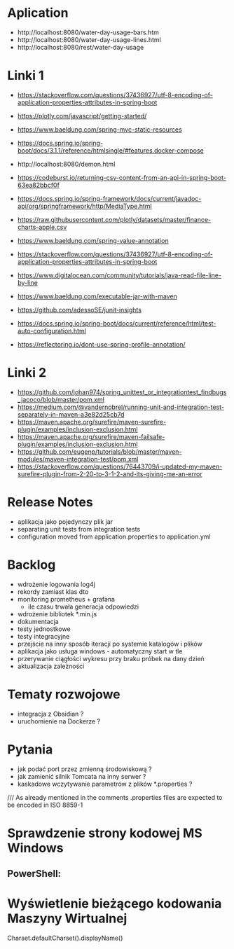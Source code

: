 # Aplication
* http://localhost:8080/water-day-usage-bars.htm
* http://localhost:8080/water-day-usage-lines.html
* http://localhost:8080/rest/water-day-usage

# Linki 1
* https://stackoverflow.com/questions/37436927/utf-8-encoding-of-application-properties-attributes-in-spring-boot
* https://plotly.com/javascript/getting-started/
* https://www.baeldung.com/spring-mvc-static-resources
* https://docs.spring.io/spring-boot/docs/3.1.1/reference/htmlsingle/#features.docker-compose
* http://localhost:8080/demon.html
* https://codeburst.io/returning-csv-content-from-an-api-in-spring-boot-63ea82bbcf0f
* https://docs.spring.io/spring-framework/docs/current/javadoc-api/org/springframework/http/MediaType.html
* https://raw.githubusercontent.com/plotly/datasets/master/finance-charts-apple.csv

* https://www.baeldung.com/spring-value-annotation
* https://stackoverflow.com/questions/37436927/utf-8-encoding-of-application-properties-attributes-in-spring-boot
* https://www.digitalocean.com/community/tutorials/java-read-file-line-by-line
* https://www.baeldung.com/executable-jar-with-maven
* https://github.com/adessoSE/junit-insights
* https://docs.spring.io/spring-boot/docs/current/reference/html/test-auto-configuration.html
* https://reflectoring.io/dont-use-spring-profile-annotation/

# Linki 2
* https://github.com/johan974/spring_unittest_or_integrationtest_findbugs_jacoco/blob/master/pom.xml
* https://medium.com/@vandernobrel/running-unit-and-integration-test-separately-in-maven-a3e82d25cb7d
* https://maven.apache.org/surefire/maven-surefire-plugin/examples/inclusion-exclusion.html
* https://maven.apache.org/surefire/maven-failsafe-plugin/examples/inclusion-exclusion.html
* https://github.com/eugenp/tutorials/blob/master/maven-modules/maven-integration-test/pom.xml
* https://stackoverflow.com/questions/76443709/i-updated-my-maven-surefire-plugin-from-2-20-to-3-1-2-and-its-giving-me-an-error

# Release Notes
* aplikacja jako pojedynczy plik jar
* separating unit tests from integration tests
* configuration moved from application.properties to application.yml

# Backlog
* wdrożenie logowania log4j
* rekordy zamiast klas dto
* monitoring prometheus + grafana
  * ile czasu trwała generacja odpowiedzi 
* wdrożenie bibliotek *.min.js
* dokumentacja
* testy jednostkowe
* testy integracyjne
* przejście na inny sposób iteracji po systemie katalogów i plików
* aplikacja jako usługa windows - automatyczny start w tle
* przerywanie ciągłości wykresu przy braku próbek na dany dzień
* aktualizacja zależności

# Tematy rozwojowe
* integracja z Obsidian ?
* uruchomienie na Dockerze ?

# Pytania
* jak podać port przez zmienną środowiskową ?
* jak zamienić silnik Tomcata na inny serwer ?
* kaskadowe wczytywanie parametrów z plików *.properties ?

///
As already mentioned in the comments .properties files are expected to be encoded in ISO 8859-1

# Sprawdzenie strony kodowej MS Windows
## PowerShell:
[System.Text.Encoding]::Default

# Wyświetlenie bieżącego kodowania Maszyny Wirtualnej
Charset.defaultCharset().displayName()




